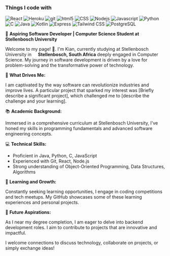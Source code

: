 <h3>Things I code with</h3>
<p>
  <img alt="React" src="https://img.shields.io/badge/React-20232A?style=for-the-badge&logo=react&logoColor=61DAFB" />
  <img alt="Heroku" src="https://img.shields.io/badge/Heroku-430098?style=for-the-badge&logo=heroku&logoColor=white" />
  <img alt="git" src="https://img.shields.io/badge/GitLab-330F63?style=for-the-badge&logo=gitlab&logoColor=white" />
  <img alt="html5" src="https://img.shields.io/badge/HTML-239120?style=for-the-badge&logo=html5&logoColor=white" />
  <img alt="CSS" src="https://img.shields.io/badge/CSS-239120?&style=for-the-badge&logo=css3&logoColor=white" />
  <img alt="Nodejs" src="https://img.shields.io/badge/Node.js-43853D?style=for-the-badge&logo=node.js&logoColor=white" />
  <img alt="Javascript" src="https://img.shields.io/badge/JavaScript-F7DF1E?style=for-the-badge&logo=javascript&logoColor=black" />
  <img alt="Python" src="https://img.shields.io/badge/Python-14354C?style=for-the-badge&logo=python&logoColor=white" />
  <img alt="C" src="https://img.shields.io/badge/C-00599C?style=for-the-badge&logo=c&logoColor=white" />
  <img alt="Java" src="https://img.shields.io/badge/Java-ED8B00?style=for-the-badge&logo=openjdk&logoColor=white" />
  <img alt="Kotlin" src="https://img.shields.io/badge/Kotlin-0095D5?&style=for-the-badge&logo=kotlin&logoColor=white" />
  <img alt="Express" src="https://img.shields.io/badge/Express.js-404D59?style=for-the-badge" />
  <img alt="Tailwind CSS" src="https://img.shields.io/badge/Tailwind_CSS-38B2AC?style=for-the-badge&logo=tailwind-css&logoColor=white" />
  <img alt="PostgreSQL" src="https://img.shields.io/badge/PostgreSQL-316192?style=for-the-badge&logo=postgresql&logoColor=white" />

</p>


🔹 **Aspiring Software Developer | Computer Science Student at Stellenbosch University**

Welcome to my page! :wave:. I'm Kian, currently studying at Stellenbosch University in <img src="https://cdn-icons-png.flaticon.com/128/197/197562.png" width="13"/> <b>Stellenbosch, South Africa</b> deeply engaged in Computer Science. My journey in software development is driven by a love for problem-solving and the transformative power of technology.

🌟 **What Drives Me:**

I am captivated by the way software can revolutionize industries and improve lives. A particular project that sparked my interest was [Briefly describe a significant project], which challenged me to [describe the challenge and your learning].

📚 **Academic Background:**

Immersed in a comprehensive curriculum at Stellenbosch University, I've honed my skills in programming fundamentals and advanced software engineering concepts.

💻 **Technical Skills:**
- Proficient in Java, Python, C, JavaScript
- Experienced with Git, React, Node.js
- Strong understanding of Object-Oriented Programming, Data Structures, Algorithms

🌱 **Learning and Growth:**

Constantly seeking learning opportunities, I engage in coding competitions and tech meetups. My GitHub showcases some of these learning experiences and personal projects.

🤝 **Future Aspirations:**

As I near my degree completion, I am eager to delve into backend development roles. I aim to contribute to projects that are innovative and impactful.

I welcome connections to discuss technology, collaborate on projects, or simply exchange ideas!
